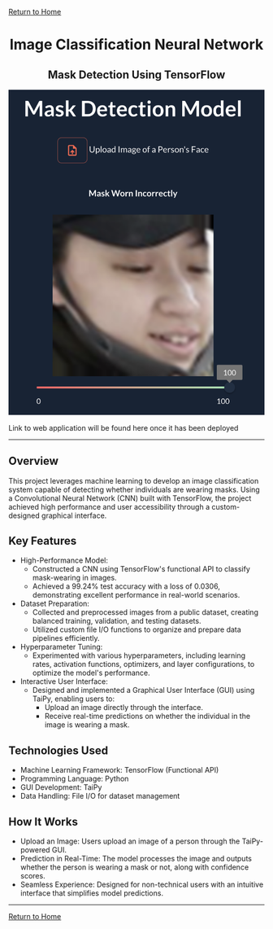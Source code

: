 [Return to Home](https://04mscott.github.io/)

<center><h1>Image Classification Neural Network</h1></center>
<center><h2>Mask Detection Using TensorFlow</h2></center>

<img src="assets/imgs/incorrect_mask.png" class="img-responsive" alt="">

Link to web application will be found here once it has been deployed

---

## Overview
This project leverages machine learning to develop an image classification system capable of detecting whether individuals are wearing masks. Using a Convolutional Neural Network (CNN) built with TensorFlow, the project achieved high performance and user accessibility through a custom-designed graphical interface.

## Key Features
+ High-Performance Model:
  - Constructed a CNN using TensorFlow's functional API to classify mask-wearing in images.
  - Achieved a 99.24% test accuracy with a loss of 0.0306, demonstrating excellent performance in real-world scenarios.
+ Dataset Preparation:
  - Collected and preprocessed images from a public dataset, creating balanced training, validation, and testing datasets.
  - Utilized custom file I/O functions to organize and prepare data pipelines efficiently.
+ Hyperparameter Tuning:
  - Experimented with various hyperparameters, including learning rates, activation functions, optimizers, and layer configurations, to optimize the model's performance.
+ Interactive User Interface:
  - Designed and implemented a Graphical User Interface (GUI) using TaiPy, enabling users to:
    - Upload an image directly through the interface.
    - Receive real-time predictions on whether the individual in the image is wearing a mask.
## Technologies Used
+ Machine Learning Framework: TensorFlow (Functional API)
+ Programming Language: Python
+ GUI Development: TaiPy
+ Data Handling: File I/O for dataset management
## How It Works
+ Upload an Image: Users upload an image of a person through the TaiPy-powered GUI.
+ Prediction in Real-Time: The model processes the image and outputs whether the person is wearing a mask or not, along with confidence scores.
+ Seamless Experience: Designed for non-technical users with an intuitive interface that simplifies model predictions.

---
[Return to Home](https://04mscott.github.io/)
